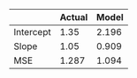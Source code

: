 <!--
 Copyright (c) 2024 David Such
 
 This software is released under the MIT License.
 https://opensource.org/licenses/MIT
-->

|           | Actual | Model |
|-----------|--------|-------|
| Intercept | 1.35   | 2.196 |
| Slope     | 1.05   | 0.909 |
| MSE       | 1.287  | 1.094 |